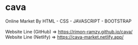 # cava
Online Market
By HTML - CSS - JAVASCRIPT  - BOOTSTRAP
<br><br>
Website Line (GitHub) => https://rimon-ramzy.github.io/cava/
<br>
Website Line (Netlify) => https://cava-market.netlify.app/

